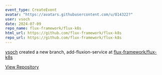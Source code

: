 ```yaml
---
event_type: CreateEvent
avatar: "https://avatars.githubusercontent.com/u/814322?"
user: vsoch
date: 2024-07-09
repo_name: flux-framework/flux-k8s
html_url: https://github.com/flux-framework/flux-k8s
repo_url: https://github.com/flux-framework/flux-k8s
---
```


<a href='https://github.com/vsoch' target='_blank'>vsoch</a> created a new branch, add-fluxion-service at <a href='https://github.com/flux-framework/flux-k8s' target='_blank'>flux-framework/flux-k8s</a>

<a href='https://github.com/flux-framework/flux-k8s' target='_blank'>View Repository</a>